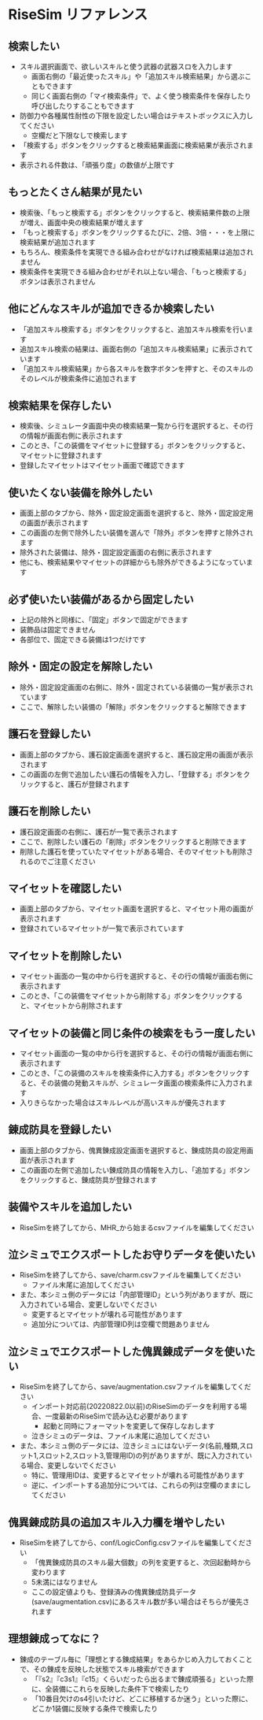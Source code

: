 # RiseSim リファレンス

## 検索したい

- スキル選択画面で、欲しいスキルと使う武器の武器スロを入力します
  - 画面右側の「最近使ったスキル」や「追加スキル検索結果」から選ぶこともできます
  - 同じく画面右側の「マイ検索条件」で、よく使う検索条件を保存したり呼び出したりすることもできます
- 防御力や各種属性耐性の下限を設定したい場合はテキストボックスに入力してください
  - 空欄だと下限なしで検索します
- 「検索する」ボタンをクリックすると検索結果画面に検索結果が表示されます
- 表示される件数は、「頑張り度」の数値が上限です

## もっとたくさん結果が見たい

- 検索後、「もっと検索する」ボタンをクリックすると、検索結果件数の上限が増え、画面中央の検索結果が増えます
- 「もっと検索する」ボタンをクリックするたびに、2倍、3倍・・・を上限に検索結果が追加されます
- もちろん、検索条件を実現できる組み合わせがなければ検索結果は追加されません
- 検索条件を実現できる組み合わせがそれ以上ない場合、「もっと検索する」ボタンは表示されません

## 他にどんなスキルが追加できるか検索したい

- 「追加スキル検索する」ボタンをクリックすると、追加スキル検索を行います
- 追加スキル検索の結果は、画面右側の「追加スキル検索結果」に表示されています
- 「追加スキル検索結果」から各スキルを数字ボタンを押すと、そのスキルのそのレベルが検索条件に追加されます

## 検索結果を保存したい

- 検索後、シミュレータ画面中央の検索結果一覧から行を選択すると、その行の情報が画面右側に表示されます
- このとき、「この装備をマイセットに登録する」ボタンをクリックすると、マイセットに登録されます
- 登録したマイセットはマイセット画面で確認できます

## 使いたくない装備を除外したい

- 画面上部のタブから、除外・固定設定画面を選択すると、除外・固定設定用の画面が表示されます
- この画面の左側で除外したい装備を選んで「除外」ボタンを押すと除外されます
- 除外された装備は、除外・固定設定画面の右側に表示されます
- 他にも、検索結果やマイセットの詳細からも除外ができるようになっています

## 必ず使いたい装備があるから固定したい

- 上記の除外と同様に、「固定」ボタンで固定ができます
- 装飾品は固定できません
- 各部位で、固定できる装備は1つだけです

## 除外・固定の設定を解除したい

- 除外・固定設定画面の右側に、除外・固定されている装備の一覧が表示されています
- ここで、解除したい装備の「解除」ボタンをクリックすると解除できます

## 護石を登録したい

- 画面上部のタブから、護石設定画面を選択すると、護石設定用の画面が表示されます
- この画面の左側で追加したい護石の情報を入力し、「登録する」ボタンをクリックすると、護石が登録されます

## 護石を削除したい

- 護石設定画面の右側に、護石が一覧で表示されます
- ここで、削除したい護石の「削除」ボタンをクリックすると削除できます
- 削除した護石を使っていたマイセットがある場合、そのマイセットも削除されるのでご注意ください

## マイセットを確認したい

- 画面上部のタブから、マイセット画面を選択すると、マイセット用の画面が表示されます
- 登録されているマイセットが一覧で表示されています

## マイセットを削除したい

- マイセット画面の一覧の中から行を選択すると、その行の情報が画面右側に表示されます
- このとき、「この装備をマイセットから削除する」ボタンをクリックすると、マイセットから削除されます

## マイセットの装備と同じ条件の検索をもう一度したい

- マイセット画面の一覧の中から行を選択すると、その行の情報が画面右側に表示されます
- このとき、「この装備のスキルを検索条件に入力する」ボタンをクリックすると、その装備の発動スキルが、シミュレータ画面の検索条件に入力されます
- 入りきらなかった場合はスキルレベルが高いスキルが優先されます

## 錬成防具を登録したい

- 画面上部のタブから、傀異錬成設定画面を選択すると、錬成防具の設定用画面が表示されます
- この画面の左側で追加したい錬成防具の情報を入力し、「追加する」ボタンをクリックすると、錬成防具が登録されます

## 装備やスキルを追加したい

- RiseSimを終了してから、MHR_から始まるcsvファイルを編集してください

## 泣シミュでエクスポートしたお守りデータを使いたい

- RiseSimを終了してから、save/charm.csvファイルを編集してください
  - ファイル末尾に追加してください
- また、本シミュ側のデータには「内部管理ID」という列がありますが、既に入力されている場合、変更しないでください
  - 変更するとマイセットが壊れる可能性があります
  - 追加分については、内部管理ID列は空欄で問題ありません

## 泣シミュでエクスポートした傀異錬成データを使いたい

- RiseSimを終了してから、save/augmentation.csvファイルを編集してください
  - インポート対応前(20220822.0以前)のRiseSimのデータを利用する場合、一度最新のRiseSimで読み込む必要があります
    - 起動と同時にフォーマットを変更して保存しなおします
  - 泣きシミュのデータは、ファイル末尾に追加してください
- また、本シミュ側のデータには、泣きシミュにはないデータ(名前,種類,スロット1,スロット2,スロット3,管理用ID)の列がありますが、既に入力されている場合、変更しないでください
  - 特に、管理用IDは、変更するとマイセットが壊れる可能性があります
  - 逆に、インポートする追加分については、これらの列は空欄のままにしてください

## 傀異錬成防具の追加スキル入力欄を増やしたい

- RiseSimを終了してから、conf/LogicConfig.csvファイルを編集してください
  - 「傀異錬成防具のスキル最大個数」の列を変更すると、次回起動時から変わります
  - 5未満にはなりません
  - ここの設定値よりも、登録済みの傀異錬成防具データ(save/augmentation.csv)にあるスキル数が多い場合はそちらが優先されます

## 理想錬成ってなに？

- 錬成のテーブル毎に「理想とする錬成結果」をあらかじめ入力しておくことで、その錬成を反映した状態でスキル検索ができます
  - 「『s2』『c3s1』『c15』くらいだったら出るまで錬成頑張る」といった際に、全装備にこれらを反映した条件下で検索したり
  - 「10番目欠けのs4引いたけど、どこに移植するか迷う」といった際に、どこか1装備に反映する条件で検索したり
